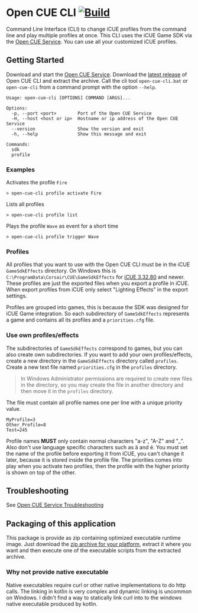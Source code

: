 # Open CUE CLI [![Build](https://github.com/Legion2/open-cue-cli/workflows/Build/badge.svg)](https://github.com/Legion2/open-cue-cli/actions?query=workflow%3ABuild)
Command Line Interface (CLI) to change iCUE profiles from the command line and play multiple profiles at once.
This CLI uses the iCUE Game SDK via the [Open CUE Service](https://github.com/Legion2/open-cue-service).
You can use all your customized iCUE profiles.

## Getting Started
Download and start the [Open CUE Service](https://github.com/Legion2/open-cue-service).
Download the [latest release](https://github.com/Legion2/open-cue-cli/releases/latest) of Open CUE CLI and extract the archive.
Call the cli tool `open-cue-cli.bat` or `open-cue-cli` from a command prompt with the option `--help`.

```
Usage: open-cue-cli [OPTIONS] COMMAND [ARGS]...

Options:
  -p, --port <port>        Port of the Open CUE Service
  -H, --host <host or ip>  Hostname or ip address of the Open CUE Service
  --version                Show the version and exit
  -h, --help               Show this message and exit

Commands:
  sdk
  profile
```

### Examples
Activates the profile `Fire`
```
> open-cue-cli profile activate Fire
```

Lists all profiles
```
> open-cue-cli profile list
```

Plays the profile `Wave` as event for a short time
```
> open-cue-cli profile trigger Wave
```

### Profiles
All profiles that you want to use with the Open CUE CLI must be in the iCUE `GameSdkEffects` directory.
On Windows this is `C:\ProgramData\Corsair\CUE\GameSdkEffects` for [iCUE 3.32.80](https://github.com/Legion2/open-cue-cli/issues/5) and newer.
These profiles are just the exported files when you export a profile in iCUE.
When export profiles from iCUE only select "Lighting Effects" in the export settings.

Profiles are grouped into games, this is because the SDK was designed for iCUE Game integration.
So each subdirectory of `GameSdkEffects` represents a game and contains all its profiles and a `priorities.cfg` file.

### Use own profiles/effects
The subdirectories of `GameSdkEffects` correspond to games, but you can also create own subdirectories.
If you want to add your own profiles/effects, create a new directory in the `GameSdkEffects` directory called `profiles`.
Create a new text file named `priorities.cfg` in the `profiles` directory.

> In Windows Administrator permissions are required to create new files in the directory, so you may create the file in another directory and then move it in the `profiles` directory.

The file must contain all profile names one per line with a unique priority value.
```properties
MyProfile=3
Other_Profile=8
Test=245
```
Profile names **MUST** only contain normal characters "a-z", "A-Z" and "_".
Also don't use language specific characters such as ä and é.
You must set the name of the profile before exporting it from iCUE, you can't change it later, because it is stored inside the profile file.
The priorities comes into play when you activate two profiles, then the profile with the higher priority is shown on top of the other.

## Troubleshooting
See [Open CUE Service Troubleshooting](https://github.com/Legion2/open-cue-service#troubleshooting)

## Packaging of this application
This package is provide as zip containing optimized executable runtime image.
Just download the [zip archive for your platform](https://github.com/Legion2/open-cue-cli/releases), extract it where you want and then execute one of the executable scripts from the extracted archive.

### Why not provide native executable
Native executables require curl or other native implementations to do http calls.
The linking in kotlin is very complex and dynamic linking is uncommon on Windows.
I didn't find a way to statically link curl into to the windows native executable produced by kotlin.
